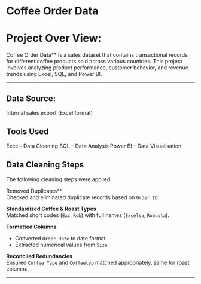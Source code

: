 # Coffee Order Data
# Project Over View: 
Coffee Order Data** is a sales dataset that contains transactional records for different coffee products sold across various countries. This project involves analyzing product performance, customer behavior, and revenue trends using Excel, SQL, and Power BI.

---
## Data Source: 
Internal sales export (Excel format)
## Tools Used 
Excel- Data Cleaning 
SQL - Data Analysis 
Power BI - Data Visualisation
##  Data Cleaning Steps

The following cleaning steps were applied:

 Removed Duplicates**  
   Checked and eliminated duplicate records based on `Order ID`.

 **Standardized Coffee & Roast Types**  
   Matched short codes (`Exc`, `Rob`) with full names (`Excelsa`, `Robusta`).

 **Formatted Columns**  
   - Converted `Order Date` to date format  
   - Extracted numerical values from `Size`  
  
 **Reconciled Redundancies**  
   Ensured `Coffee Type` and `Coffeetyp` matched appropriately, same for roast columns.

---

